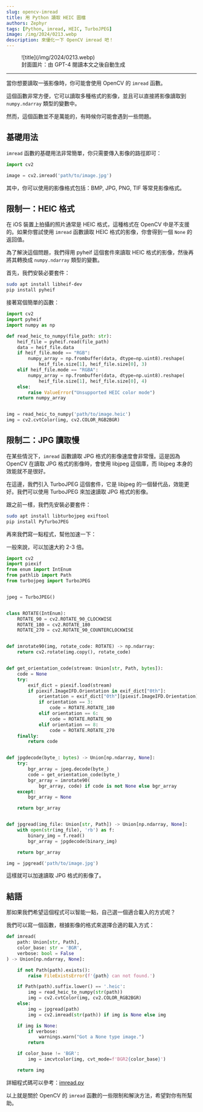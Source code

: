 ```yaml
---
slug: opencv-imread
title: 用 Python 讀取 HEIC 圖檔
authors: Zephyr
tags: [Python, imread, HEIC, TurboJPEG]
image: /img/2024/0213.webp
description: 來優化一下 OpenCV imread 吧！
---
```


<figure>
![title](/img/2024/0213.webp)
<figcaption>封面圖片：由 GPT-4 閱讀本文之後自動生成</figcaption>
</figure>

---

當你想要讀取一張影像時，你可能會使用 OpenCV 的 `imread` 函數。

這個函數非常方便，它可以讀取多種格式的影像，並且可以直接將影像讀取到 `numpy.ndarray` 類型的變數中。

然而，這個函數並不是萬能的，有時候你可能會遇到一些問題。

<!-- truncate -->

## 基礎用法

`imread` 函數的基礎用法非常簡單，你只需要傳入影像的路徑即可：

```python
import cv2

image = cv2.imread('path/to/image.jpg')
```

其中，你可以使用的影像格式包括：BMP, JPG, PNG, TIF 等常見影像格式。

## 限制一：HEIC 格式

在 iOS 裝置上拍攝的照片通常是 HEIC 格式，這種格式在 OpenCV 中是不支援的。如果你嘗試使用 `imread` 函數讀取 HEIC 格式的影像，你會得到一個 `None` 的返回值。

為了解決這個問題，我們得用 pyheif 這個套件來讀取 HEIC 格式的影像，然後再將其轉換成 `numpy.ndarray` 類型的變數。

首先，我們安裝必要套件：

```bash
sudo apt install libheif-dev
pip install pyheif
```

接著寫個簡單的函數：

```python
import cv2
import pyheif
import numpy as np

def read_heic_to_numpy(file_path: str):
    heif_file = pyheif.read(file_path)
    data = heif_file.data
    if heif_file.mode == "RGB":
        numpy_array = np.frombuffer(data, dtype=np.uint8).reshape(
            heif_file.size[1], heif_file.size[0], 3)
    elif heif_file.mode == "RGBA":
        numpy_array = np.frombuffer(data, dtype=np.uint8).reshape(
            heif_file.size[1], heif_file.size[0], 4)
    else:
        raise ValueError("Unsupported HEIC color mode")
    return numpy_array


img = read_heic_to_numpy('path/to/image.heic')
img = cv2.cvtColor(img, cv2.COLOR_RGB2BGR)
```

## 限制二：JPG 讀取慢

在某些情況下，`imread` 函數讀取 JPG 格式的影像速度會非常慢。這是因為 OpenCV 在讀取 JPG 格式的影像時，會使用 libjpeg 這個庫，而 libjpeg 本身的效能就不是很好。

在這邊，我們引入 TurboJPEG 這個套件，它是 libjpeg 的一個替代品，效能更好。我們可以使用 TurboJPEG 來加速讀取 JPG 格式的影像。

跟之前一樣，我們先安裝必要套件：

```bash
sudo apt install libturbojpeg exiftool
pip install PyTurboJPEG
```

再來我們寫一點程式，幫他加速一下：

一般來說，可以加速大約 2-3 倍。

```python
import cv2
import piexif
from enum import IntEnum
from pathlib import Path
from turbojpeg import TurboJPEG


jpeg = TurboJPEG()


class ROTATE(IntEnum):
    ROTATE_90 = cv2.ROTATE_90_CLOCKWISE
    ROTATE_180 = cv2.ROTATE_180
    ROTATE_270 = cv2.ROTATE_90_COUNTERCLOCKWISE


def imrotate90(img, rotate_code: ROTATE) -> np.ndarray:
    return cv2.rotate(img.copy(), rotate_code)


def get_orientation_code(stream: Union[str, Path, bytes]):
    code = None
    try:
        exif_dict = piexif.load(stream)
        if piexif.ImageIFD.Orientation in exif_dict["0th"]:
            orientation = exif_dict["0th"][piexif.ImageIFD.Orientation]
            if orientation == 3:
                code = ROTATE.ROTATE_180
            elif orientation == 6:
                code = ROTATE.ROTATE_90
            elif orientation == 8:
                code = ROTATE.ROTATE_270
    finally:
        return code


def jpgdecode(byte_: bytes) -> Union[np.ndarray, None]:
    try:
        bgr_array = jpeg.decode(byte_)
        code = get_orientation_code(byte_)
        bgr_array = imrotate90(
            bgr_array, code) if code is not None else bgr_array
    except:
        bgr_array = None

    return bgr_array


def jpgread(img_file: Union[str, Path]) -> Union[np.ndarray, None]:
    with open(str(img_file), 'rb') as f:
        binary_img = f.read()
        bgr_array = jpgdecode(binary_img)

    return bgr_array

img = jpgread('path/to/image.jpg')
```

這樣就可以加速讀取 JPG 格式的影像了。

## 結語

那如果我們希望這個程式可以智能一點，自己選一個適合載入的方式呢？

我們可以寫一個函數，根據影像的格式來選擇合適的載入方式：

```python
def imread(
    path: Union[str, Path],
    color_base: str = 'BGR',
    verbose: bool = False
) -> Union[np.ndarray, None]:

    if not Path(path).exists():
        raise FileExistsError(f'{path} can not found.')

    if Path(path).suffix.lower() == '.heic':
        img = read_heic_to_numpy(str(path))
        img = cv2.cvtColor(img, cv2.COLOR_RGB2BGR)
    else:
        img = jpgread(path)
        img = cv2.imread(str(path)) if img is None else img

    if img is None:
        if verbose:
            warnings.warn("Got a None type image.")
        return

    if color_base != 'BGR':
        img = imcvtcolor(img, cvt_mode=f'BGR2{color_base}')

    return img
```

詳細程式碼可以參考：[imread.py](https://github.com/DocsaidLab/DocsaidKit/blob/eb8ac0a56779a75dcc951c683001e6129052cc5a/docsaidkit/vision/improc.py#L197)

以上就是關於 OpenCV 的 `imread` 函數的一些限制和解決方法，希望對你有所幫助。
